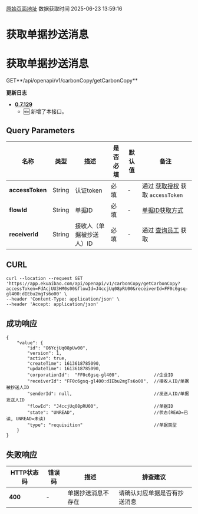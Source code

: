 [原始页面地址](https://docs.ekuaibao.com/docs/open-api/flows/get-carboncopy)
数据获取时间 2025-06-23 13:59:16

# 获取单据抄送消息

# 获取单据抄送消息  
  
GET**/api/openapi/v1/carbonCopy/getCarbonCopy**

**更新日志**

  * [**0.7.129**](/updateLog/update-log#07129)
    * 🆕 新增了本接口。



## Query Parameters​

名称| 类型| 描述| 是否必填| 默认值| 备注  
---|---|---|---|---|---  
**accessToken**|  String| 认证token| 必填| -| 通过 [获取授权](/docs/open-api/getting-started/auth) 获取 `accessToken`  
**flowId**|  String| 单据ID| 必填| -| [单据ID获取方式](/docs/open-api/flows/question-answer#%E9%97%AE%E9%A2%98%E4%B8%80)  
**receiverId**|  String| 接收人（单据被抄送人）ID| 必填| -| 通过 [查询员工](/docs/open-api/corporation/get-staff-ids) 获取  
  
## CURL​
    
    
    curl --location --request GET 'https://app.ekuaibao.com/api/openapi/v1/carbonCopy/getCarbonCopy?accessToken=FdAcjUU3HM0s00&flowId=J4ccjUq08pRU00&receiverId=FF0c6gsq-gl400:dIEbu2mgTs6o00' \  
    --header 'Content-Type: application/json' \  
    --header 'Accept: application/json'  
    

## 成功响应​
    
    
    {  
        "value": {  
            "id": "O6YcjUq08pUw00",  
            "version": 1,     
            "active": true,   
            "createTime": 1613618785090,  
            "updateTime": 1613618785090,  
            "corporationId":  "FF0c6gsq-gl400",             //企业ID  
            "receiverId": "FF0c6gsq-gl400:dIEbu2mgTs6o00",  //接收人ID/单据被抄送人ID  
            "senderId": null,                               //发送人ID/单据发送人ID  
            "flowId": "J4ccjUq08pRU00",                     //单据ID  
            "state": "UNREAD",                              //状态(READ=已读, UNREAD=未读)  
            "type": "requisition"                           //单据类型  
        }  
    }  
    

## 失败响应​

HTTP状态码| 错误码| 描述| 排查建议  
---|---|---|---  
**400**|  -| 单据抄送消息不存在| 请确认对应单据是否有抄送消息
